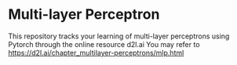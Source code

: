 # Multi-layer Perceptron

This repository tracks your learning of multi-layer perceptrons using Pytorch through the online resource d2l.ai
You may refer to https://d2l.ai/chapter_multilayer-perceptrons/mlp.html